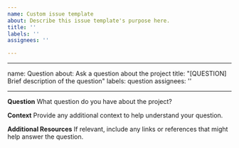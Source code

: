 ```yaml
---
name: Custom issue template
about: Describe this issue template's purpose here.
title: ''
labels: ''
assignees: ''

---
```


---
name: Question
about: Ask a question about the project
title: "[QUESTION] Brief description of the question"
labels: question
assignees: ''

---

**Question**
What question do you have about the project?

**Context**
Provide any additional context to help understand your question.

**Additional Resources**
If relevant, include any links or references that might help answer the question.
